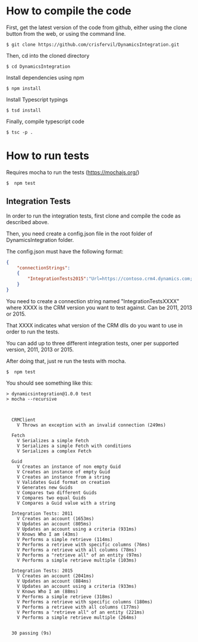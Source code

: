 # How to compile the code
First, get the latest version of the code from github, either using the clone button from the web, or using the command line.
```
$ git clone https://github.com/crisfervil/DynamicsIntegration.git
```
Then, cd into the cloned directory
```
$ cd DynamicsIntegration
```
Install dependencies using npm
```
$ npm install
```
Install Typescript typings
```
$ tsd install
```
Finally, compile typescript code
```
$ tsc -p .
```

# How to run tests
Requires mocha to run the tests (https://mochajs.org/)
```
$  npm test
```
## Integration Tests
In order to run the integration tests, first clone and compile the code as described above.

Then, you need create a config.json file in the root folder of DynamicsIntegration folder.

The config.json must have the following format:
```json
{
	"connectionStrings":
	{
		"IntegrationTests2015":"Url=https://contoso.crm4.dynamics.com; Username=admin@contoso.onmicrosoft.com; Password=YourPassword;"
	}
}

```
You need to create a connection string named "IntegrationTestsXXXX" where XXXX is the CRM version you want to test against. Can be 2011, 2013 or 2015.

That XXXX indicates what version of the CRM dlls do you want to use in order to run the tests.

You can add up to three different integration tests, oner per supported version, 2011, 2013 or 2015.

After doing that, just re run the tests with mocha.
```
$  npm test
```

You should see something like this:
``` console
> dynamicsintegration@1.0.0 test
> mocha --recursive



  CRMClient
    V Throws an exception with an invalid connection (249ms)

  Fetch
    V Serializes a simple Fetch
    V Serializes a simple Fetch with conditions
    V Serializes a complex Fetch

  Guid
    V Creates an instance of non empty Guid
    V Creates an instance of empty Guid
    V Creates an instance from a string
    V Validates Guid format on creation
    V Generates new Guids
    V Compares two different Guids
    V Compares two equal Guids
    V Compares a Guid value with a string

  Integration Tests: 2011
    V Creates an account (1653ms)
    V Updates an account (805ms)
    V Updates an account using a criteria (931ms)
    V Knows Who I am (43ms)
    V Performs a simple retrieve (114ms)
    V Performs a retrieve with specific columns (76ms)
    V Performs a retrieve with all columns (78ms)
    V Performs a "retrieve all" of an entity (97ms)
    V Performs a simple retrieve multiple (103ms)

  Integration Tests: 2015
    V Creates an account (2041ms)
    V Updates an account (884ms)
    V Updates an account using a criteria (933ms)
    V Knows Who I am (88ms)
    V Performs a simple retrieve (318ms)
    V Performs a retrieve with specific columns (180ms)
    V Performs a retrieve with all columns (177ms)
    V Performs a "retrieve all" of an entity (221ms)
    V Performs a simple retrieve multiple (264ms)


  30 passing (9s)
```
